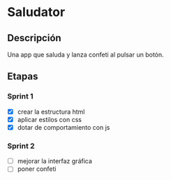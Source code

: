 # Saludator

## Descripción
Una app que saluda y lanza confeti al pulsar un botón.

## Etapas

 ### Sprint 1 
 - [x] crear la estructura html
 - [x] aplicar estilos con css
 - [x] dotar de comportamiento con js
 
 ### Sprint 2

- [ ] mejorar la interfaz gráfica
- [ ] poner confeti